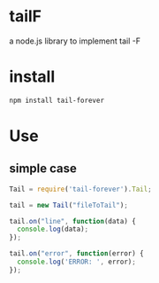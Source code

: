 tailF
=====

a node.js library to implement tail -F

# install
```bash
npm install tail-forever
```

# Use
## simple case
```javascript
Tail = require('tail-forever').Tail;

tail = new Tail("fileToTail");

tail.on("line", function(data) {
  console.log(data);
});

tail.on("error", function(error) {
  console.log('ERROR: ', error);
});
````
